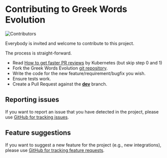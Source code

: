 # Contributing to Greek Words Evolution
![Contributors](https://img.shields.io/github/contributors/intelligence-csd-auth-gr/greek-words-evolution)

Everybody is invited and welcome to contribute to this project.

The process is straight-forward.

 - Read [How to get faster PR reviews](https://github.com/kubernetes/community/blob/master/contributors/guide/pull-requests.md#best-practices-for-faster-reviews) by Kubernetes (but skip step 0 and 1)
 - Fork the Greek Words Evolution [git repository](https://github.com/intelligence-csd-auth-gr/greek-words-evolution).
 - Write the code for the new feature/requirement/bugfix you wish.
 - Ensure tests work.
 - Create a Pull Request against the [**dev**](https://github.com/intelligence-csd-auth-gr/greek-words-evolution) branch.

## Reporting issues
If you want to report an issue that you have detected in the project, please use [GitHub for tracking issues](https://github.com/intelligence-csd-auth-gr/greek-words-evolution/issues).

## Feature suggestions

If you want to suggest a new feature for the project (e.g., new integrations), please use [GitHub for tracking feature requests](https://github.com/intelligence-csd-auth-gr/greek-words-evolution/issues).